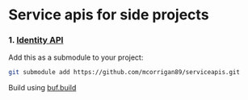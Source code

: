 # Service apis for side projects

### 1. [Identity API](https://github.com/mcorrigan89/identity)

Add this as a submodule to your project:

```bash
git submodule add https://github.com/mcorrigan89/serviceapis.git
```

Build using [buf.build](https://buf.build/docs/generate/overview)
